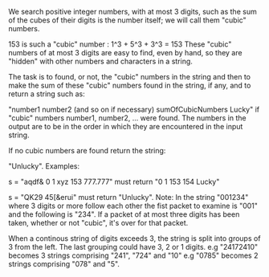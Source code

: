 We search positive integer numbers, with at most 3 digits, such as the sum of the cubes of their digits is the number itself; we will call them "cubic" numbers.

153 is such a "cubic" number : 1^3 + 5^3 + 3^3 = 153
These "cubic" numbers of at most 3 digits are easy to find, even by hand, so they are "hidden" with other numbers and characters in a string.

The task is to found, or not, the "cubic" numbers in the string and then to make the sum of these "cubic" numbers found in the string, if any, and to return a string such as:

"number1 number2 (and so on if necessary) sumOfCubicNumbers Lucky" 
if "cubic" numbers number1, number2, ... were found. The numbers in the output are to be in the order in which they are encountered in the input string.

If no cubic numbers are found return the string:

"Unlucky".
Examples:

 s = "aqdf& 0 1 xyz 153 777.777" must return "0 1 153 154 Lucky"

 s = "QK29 45[&erui" must return "Unlucky".
Note: In the string "001234" where 3 digits or more follow each other the fist packet to examine is "001" and the following is "234". If a packet of at most three digits has been taken, whether or not "cubic", it's over for that packet.

When a continous string of digits exceeds 3, the string is split into groups of 3 from the left. The last grouping could have 3, 2 or 1 digits. e.g "24172410" becomes 3 strings comprising "241", "724" and "10" e.g "0785" becomes 2 strings comprising "078" and "5".